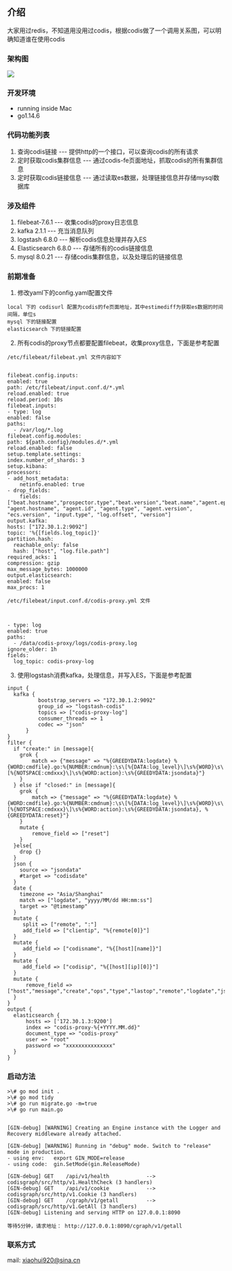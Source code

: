 ## 介绍
大家用过redis，不知道用没用过codis，根据codis做了一个调用关系图，可以明确知道谁在使用codis

### 架构图
![](https://github.com/lightsre/codisgraph/blob/master/screenshots/codisgraph-framework.png)

### 开发环境

- running inside Mac
- go1.14.6

### 代码功能列表
1. 查询codis链接 --- 提供http的一个接口，可以查询codis的所有请求
2. 定时获取codis集群信息 --- 通过codis-fe页面地址，抓取codis的所有集群信息
3. 定时获取codis链接信息 --- 通过读取es数据，处理链接信息并存储mysql数据库

### 涉及组件
1. filebeat-7.6.1 --- 收集codis的proxy日志信息
2. kafka 2.1.1 --- 充当消息队列
3. logstash 6.8.0 --- 解析codis信息处理并存入ES
4. Elasticsearch 6.8.0 --- 存储所有的codis链接信息
5. mysql 8.0.21 --- 存储codis集群信息，以及处理后的链接信息

### 前期准备
1. 修改yaml下的config.yaml配置文件
  ```
local 下的 codisurl 配置为codis的fe页面地址，其中estimediff为获取es数据的时间间隔，单位s
mysql 下的链接配置
elasticsearch 下的链接配置
  ```

2. 所有codis的proxy节点都要配置filebeat，收集proxy信息，下面是参考配置

  ```
/etc/filebeat/filebeat.yml 文件内容如下


filebeat.config.inputs:
  enabled: true
  path: /etc/filebeat/input.conf.d/*.yml
  reload.enabled: true
  reload.period: 10s
filebeat.inputs:
- type: log
  enabled: false
  paths:
    - /var/log/*.log
filebeat.config.modules:
  path: ${path.config}/modules.d/*.yml
  reload.enabled: false
setup.template.settings:
  index.number_of_shards: 3
setup.kibana:
processors:
  - add_host_metadata:
      netinfo.enabled: true
  - drop_fields:
      fields: ["beat.hostname","prospector.type","beat.version","beat.name","agent.ephemeral_id", "agent.hostname", "agent.id", "agent.type", "agent.version", "ecs.version", "input.type", "log.offset", "version"]
output.kafka:
  hosts: ["172.30.1.2:9092"]
  topic: '%{[fields.log_topic]}'
  partition.hash:
    reachable_only: false
    hash: ["host", "log.file.path"]
  required_acks: 1
  compression: gzip
  max_message_bytes: 1000000
output.elasticsearch:
  enabled: false
max_procs: 1
  ```

  ```
/etc/filebeat/input.conf.d/codis-proxy.yml 文件



- type: log
  enabled: true
  paths:
    - /data/codis-proxy/logs/codis-proxy.log
  ignore_older: 1h
  fields:
    log_topic: codis-proxy-log
  ```

3. 使用logstash消费kafka，处理信息，并写入ES，下面是参考配置
  ```
input {
    kafka {
            bootstrap_servers => "172.30.1.2:9092"
            group_id => "logstash-codis"
            topics => ["codis-proxy-log"]
            consumer_threads => 1
            codec => "json"
        }
}
filter {
    if "create:" in [message]{
      grok {
          match => {"message" => "%{GREEDYDATA:logdate} %{WORD:cmdfile}.go:%{NUMBER:cmdnum}:\s\[%{DATA:log_level}\]\s%{WORD}\s\[%{NOTSPACE:cmdxxx}\]\s%{WORD:action}:\s%{GREEDYDATA:jsondata}"}
      }
    } else if "closed:" in [message]{
      grok {
          match => {"message" => "%{GREEDYDATA:logdate} %{WORD:cmdfile}.go:%{NUMBER:cmdnum}:\s\[%{DATA:log_level}\]\s%{WORD}\s\[%{NOTSPACE:cmdxxx}\]\s%{WORD:action}:\s%{GREEDYDATA:jsondata}, %{GREEDYDATA:reset}"}
      }
      mutate {
          remove_field => ["reset"]
      }
    }else{
      drop {}
    }
    json {
      source => "jsondata"
      #target => "codisdate"
    }
    date {
      timezone => "Asia/Shanghai"
      match => ["logdate", "yyyy/MM/dd HH:mm:ss"]
      target => "@timestamp"
    }
    mutate {
       split => ["remote", ":"]
       add_field => ["clientip", "%{remote[0]}"]
    }
    mutate {
       add_field => ["codisname", "%{[host][name]}"]
    }
    mutate {
       add_field => ["codisip", "%{[host][ip][0]}"]
    }
    mutate {
        remove_field => ["host","message","create","ops","type","lastop","remote","logdate","jsondata","log_level","cmdfile","cmdxxx","cmdnum"]
    }
}
output {
    elasticsearch {
        hosts => ['172.30.1.3:9200']
        index => "codis-proxy-%{+YYYY.MM.dd}"
        document_type => "codis-proxy"
        user => "root"
        password => "xxxxxxxxxxxxxxx"
    }
}
  ```

### 启动方法
  ```
>\# go mod init . 
>\# go mod tidy
>\# go run migrate.go -m=true
>\# go run main.go


[GIN-debug] [WARNING] Creating an Engine instance with the Logger and Recovery middleware already attached.

[GIN-debug] [WARNING] Running in "debug" mode. Switch to "release" mode in production.
 - using env:	export GIN_MODE=release
 - using code:	gin.SetMode(gin.ReleaseMode)

[GIN-debug] GET    /api/v1/health            --> codisgraph/src/http/v1.HealthCheck (3 handlers)
[GIN-debug] GET    /api/v1/cookie            --> codisgraph/src/http/v1.Cookie (3 handlers)
[GIN-debug] GET    /cgraph/v1/getall         --> codisgraph/src/http/v1.GetAll (3 handlers)
[GIN-debug] Listening and serving HTTP on 127.0.0.1:8090

等待5分钟，请求地址： http://127.0.0.1:8090/cgraph/v1/getall    
  ```

### 联系方式
mail: xiaohui920@sina.cn
